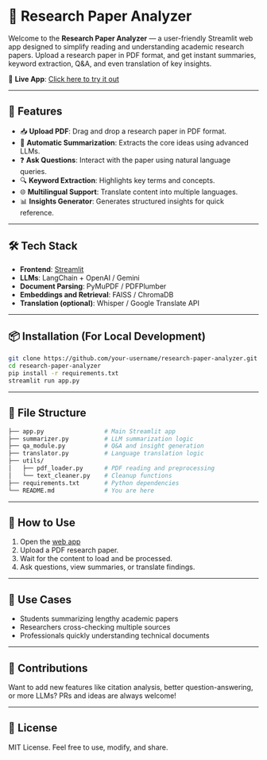 
# 📄 Research Paper Analyzer

Welcome to the **Research Paper Analyzer** — a user-friendly Streamlit web app designed to simplify reading and understanding academic research papers. Upload a research paper in PDF format, and get instant summaries, keyword extraction, Q&A, and even translation of key insights.

🔗 **Live App**: [Click here to try it out](https://research-paper-analyzer-jcdseen7wpnneoa5pvu5tk.streamlit.app/)

---

## 🚀 Features

- 📥 **Upload PDF**: Drag and drop a research paper in PDF format.
- 🧠 **Automatic Summarization**: Extracts the core ideas using advanced LLMs.
- ❓ **Ask Questions**: Interact with the paper using natural language queries.
- 🔍 **Keyword Extraction**: Highlights key terms and concepts.
- 🌐 **Multilingual Support**: Translate content into multiple languages.
- 📊 **Insights Generator**: Generates structured insights for quick reference.

---

## 🛠️ Tech Stack

- **Frontend**: [Streamlit](https://streamlit.io/)
- **LLMs**: LangChain + OpenAI / Gemini
- **Document Parsing**: PyMuPDF / PDFPlumber
- **Embeddings and Retrieval**: FAISS / ChromaDB
- **Translation (optional)**: Whisper / Google Translate API

---

## 📦 Installation (For Local Development)

```bash
git clone https://github.com/your-username/research-paper-analyzer.git
cd research-paper-analyzer
pip install -r requirements.txt
streamlit run app.py
```

---

## 📁 File Structure

```bash
├── app.py                 # Main Streamlit app
├── summarizer.py          # LLM summarization logic
├── qa_module.py           # Q&A and insight generation
├── translator.py          # Language translation logic
├── utils/
│   ├── pdf_loader.py      # PDF reading and preprocessing
│   └── text_cleaner.py    # Cleanup functions
├── requirements.txt       # Python dependencies
└── README.md              # You are here
```

---

## 🧪 How to Use

1. Open the [web app](https://research-paper-analyzer-jcdseen7wpnneoa5pvu5tk.streamlit.app/)
2. Upload a PDF research paper.
3. Wait for the content to load and be processed.
4. Ask questions, view summaries, or translate findings.

---

## 🧠 Use Cases

- Students summarizing lengthy academic papers
- Researchers cross-checking multiple sources
- Professionals quickly understanding technical documents

---

## 🤝 Contributions

Want to add new features like citation analysis, better question-answering, or more LLMs? PRs and ideas are always welcome!

---

## 📜 License

MIT License. Feel free to use, modify, and share.
